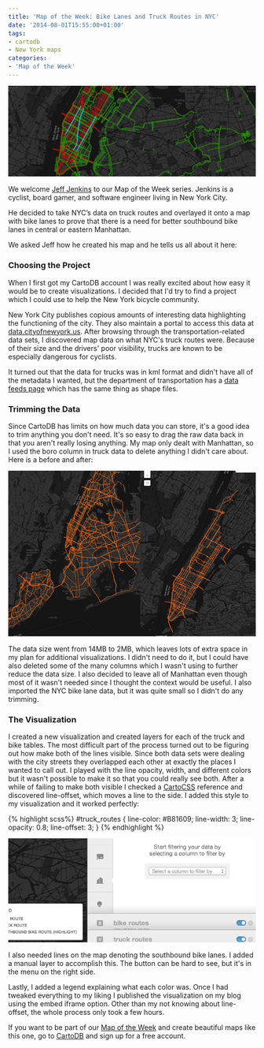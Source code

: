 ```yaml
---
title: 'Map of the Week: Bike Lanes and Truck Routes in NYC'
date: '2014-08-01T15:55:00+01:00'
tags:
- cartodb
- New York maps
categories:
- 'Map of the Week'
---
```


<div class="wrap"><p><a href="http://jeffjenkins.cartodb.com/viz/bc7b4ea6-48d7-11e3-8446-172a249aaded/embed_map?title=true&description=true&search=false&shareable=true&cartodb_logo=true&layer_selector=true&legends=true&scrollwheel=true&sublayer_options=1%7C1%7C1&sql=&sw_lat=40.721859850258966&sw_lon=-74.05128479003906&ne_lat=40.780963881442055&ne_lon=-73.89198303222656" class="wrap-border"><img src="/img/posts/2014-08-01-map-of-the-week-bike/bikelane.png" alt=""></a></p></div>

We welcome [Jeff Jenkins](https://twitter.com/jeffwjenkins) to our Map of the Week series. Jenkins is a cyclist, board gamer, and software engineer living in New York City. 

He decided to take NYC’s data on truck routes and overlayed it onto a map with bike lanes to prove that there is a need for better southbound bike lanes in central or eastern Manhattan. 

<!--more-->

We asked Jeff how he created his map and he tells us all about it here: 

### Choosing the Project

When I first got my CartoDB account I was really excited about how easy it would be to create visualizations. I decided that I'd try to find a project which I could use to help the New York bicycle community.

New York City publishes copious amounts of interesting data highlighting the functioning of the city. They also maintain a portal to access this data at [data.cityofnewyork.us](https://data.cityofnewyork.us/). After browsing through the transportation-related data sets, I discovered map data on what NYC's truck routes were. Because of their size and the drivers' poor visibility, trucks are known to be especially dangerous for cyclists.

It turned out that the data for trucks was in kml format and didn't have all of the metadata I wanted, but the department of transportation has a [data feeds page](http://www.nyc.gov/html/dot/html/about/datafeeds.shtml) which has the same thing as shape files.

### Trimming the Data

Since CartoDB has limits on how much data you can store, it's a good idea to trim anything you don't need. It's so easy to drag the raw data back in that you aren't really losing anything. My map only dealt with Manhattan, so I used the boro column in truck data to delete anything I didn't care about. Here is a before and after:

<div class="wrap"><p class="wrap-border"><img src="/img/posts/2014-08-01-map-of-the-week-bike/imagebikelanes.png" alt=""></p></div>

The data size went from 14MB to 2MB, which leaves lots of extra space in my plan for additional visualizations. I didn't need to do it, but I could have also deleted some of the many columns which I wasn't using to further reduce the data size. I also decided to leave all of Manhattan even though most of it wasn't needed since I thought the context would be useful. I also imported the NYC bike lane data, but it was quite small so I didn't do any trimming.

### The Visualization

I created a new visualization and created layers for each of the truck and bike tables. The most difficult part of the process turned out to be figuring out how make both of the lines visible. Since both data sets were dealing with the city streets they overlapped each other at exactly the places I wanted to call out. I played with the line opacity, width, and different colors but it wasn't possible to make it so that you could really see both.
After a while of failing to make both visible I checked a [CartoCSS](https://www.mapbox.com/tilemill/docs/manual/carto/)  reference and discovered line-offset, which moves a line to the side. I added this style to my visualization and it worked perfectly:

{% highlight scss%}
#truck_routes {
  line-color: #B81609;
  line-width: 3;
  line-opacity: 0.8;
  line-offset: 3;
}
{% endhighlight %}

<div class="wrap"><p class="wrap-border"><img src="/img/posts/2014-08-01-map-of-the-week-bike/imagebikelanes2.png" alt=""></p></div>

I also needed lines on the map denoting the southbound bike lanes. I added a manual layer to accomplish this. The button can be hard to see, but it's in the menu on the right side.

Lastly, I added a legend explaining what each color was. Once I had tweaked everything to my liking I published the visualization on my blog using the embed iframe option. Other than my not knowing about line-offset, the whole process only took a few hours.

If you want to be part of our [Map of the Week](http://blog.cartodb.com/categories/map-of-the-week/) and create beautiful maps like this one, go to [CartoDB](http://cartodb.com/) and sign up for a free account. 
